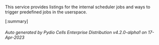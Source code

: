 






This service provides listings for the internal scheduler jobs and ways to trigger predefined jobs in the userspace.

[:summary]

###### Auto generated by Pydio Cells Enterprise Distribution v4.2.0-alpha1 on 17-Apr-2023
